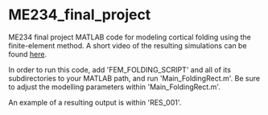 # ME234_final_project
ME234 final project MATLAB code for modeling cortical folding using the finite-element method. A short video of the resulting simulations can be found [here](https://www.youtube.com/watch?v=_qfmy7yPCOE&list=PLkNjgEMAdyUMbqRxr2ZDnR0FkhNXd3bp2&index=24).

In order to run this code, add 'FEM_FOLDING_SCRIPT' and all of its subdirectories to your MATLAB path, and run 'Main_FoldingRect.m'. Be sure to adjust the modelling parameters within 'Main_FoldingRect.m'. 

An example of a resulting output is within 'RES_001'. 
